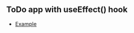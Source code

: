 ## ToDo app with useEffect() hook

- [Example](https://github.com/princebansal7/Web-Development-Concepts/blob/main/react-js/10.react-wrapper-component/src/App.jsx)